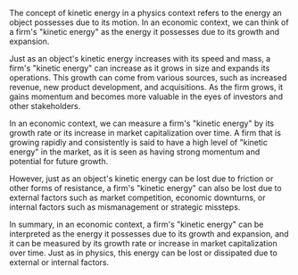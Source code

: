 The concept of kinetic energy in a physics context refers to the energy an object possesses due to its motion. In an economic context, we can think of a firm's "kinetic energy" as the energy it possesses due to its growth and expansion.

Just as an object's kinetic energy increases with its speed and mass, a firm's "kinetic energy" can increase as it grows in size and expands its operations. This growth can come from various sources, such as increased revenue, new product development, and acquisitions. As the firm grows, it gains momentum and becomes more valuable in the eyes of investors and other stakeholders.

In an economic context, we can measure a firm's "kinetic energy" by its growth rate or its increase in market capitalization over time. A firm that is growing rapidly and consistently is said to have a high level of "kinetic energy" in the market, as it is seen as having strong momentum and potential for future growth.

However, just as an object's kinetic energy can be lost due to friction or other forms of resistance, a firm's "kinetic energy" can also be lost due to external factors such as market competition, economic downturns, or internal factors such as mismanagement or strategic missteps.

In summary, in an economic context, a firm's "kinetic energy" can be interpreted as the energy it possesses due to its growth and expansion, and it can be measured by its growth rate or increase in market capitalization over time. Just as in physics, this energy can be lost or dissipated due to external or internal factors.